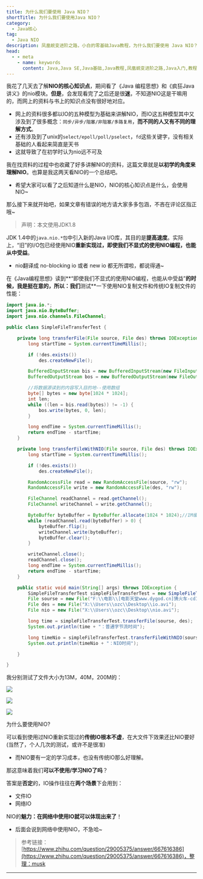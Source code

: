 ```yaml
---
title: 为什么我们要使用 Java NIO？
shortTitle: 为什么我们要使用Java NIO？
category:
  - Java核心
tag:
  - Java NIO
description: 凤凰蜕变进阶之路，小白的零基础Java教程，为什么我们要使用 Java NIO？
head:
  - - meta
    - name: keywords
      content: Java,Java SE,Java基础,Java教程,凤凰蜕变进阶之路,Java入门,教程,nio
---
```


我花了几天去了解**NIO的核心知识点**，期间看了《Java 编程思想》和《疯狂Java 讲义》的nio模块。**但是**，会发现看完了之后还是很**迷**，不知道NIO这是干嘛用的，而网上的资料与书上的知识点没有很好地对应。

*   网上的资料很多都以IO的五种模型为基础来讲解NIO，而IO这五种模型其中又涉及到了很多概念：`同步/异步/阻塞/非阻塞/多路复用`，**而不同的人又有不同的理解方式**。
*   还有涉及到了unix的`select/epoll/poll/pselect`，`fd`这些关键字，没有相关基础的人看起来简直是天书
*   这就导致了在初学时认为nio远不可及

我在找资料的过程中也收藏了好多讲解NIO的资料，这篇文章就是**以初学的角度来理解NIO**。也算是我这两天看NIO的一个总结吧。

*   希望大家可以看了之后知道什么是NIO，NIO的核心知识点是什么，会使用NIO~

那么接下来就开始吧，如果文章有错误的地方请大家多多包涵，不吝在评论区指正哦~

> 声明：本文使用JDK1.8

JDK 1.4中的`java.nio.*包`中引入新的Java I/O库，其目的是**提高速度**。实际上，“旧”的I/O包已经使用NIO**重新实现过，即使我们不显式的使用NIO编程，也能从中受益**。

*   nio翻译成 no-blocking io 或者 new io 都无所谓啦，都说得通~

在《Java编程思想》读到**“即使我们不显式的使用NIO编程，也能从中受益”**的时候，我是挺在意的，所以：我们**测试**一下使用NIO复制文件和传统IO复制文件的性能：

```java
import java.io.*;
import java.nio.ByteBuffer;
import java.nio.channels.FileChannel;

public class SimpleFileTransferTest {

    private long transferFile(File source, File des) throws IOException {
        long startTime = System.currentTimeMillis();

        if (!des.exists())
            des.createNewFile();

        BufferedInputStream bis = new BufferedInputStream(new FileInputStream(source));
        BufferedOutputStream bos = new BufferedOutputStream(new FileOutputStream(des));

        //将数据源读到的内容写入目的地--使用数组         
        byte[] bytes = new byte[1024 * 1024];
        int len;
        while ((len = bis.read(bytes)) != -1) {
            bos.write(bytes, 0, len);
        }

        long endTime = System.currentTimeMillis();
        return endTime - startTime;
    }

    private long transferFileWithNIO(File source, File des) throws IOException {
        long startTime = System.currentTimeMillis();

        if (!des.exists())
            des.createNewFile();

        RandomAccessFile read = new RandomAccessFile(source, "rw");
        RandomAccessFile write = new RandomAccessFile(des, "rw");

        FileChannel readChannel = read.getChannel();
        FileChannel writeChannel = write.getChannel();

        ByteBuffer byteBuffer = ByteBuffer.allocate(1024 * 1024);//1M缓冲区 
        while (readChannel.read(byteBuffer) > 0) {
            byteBuffer.flip();
            writeChannel.write(byteBuffer);
            byteBuffer.clear();
        }

        writeChannel.close();
        readChannel.close();
        long endTime = System.currentTimeMillis();
        return endTime - startTime;
    }

    public static void main(String[] args) throws IOException {
        SimpleFileTransferTest simpleFileTransferTest = new SimpleFileTransferTest();
        File sourse = new File("F:\\电影\\[电影天堂www.dygod.cn]猜火车-cd1.rmvb");
        File des = new File("X:\\Users\\ozc\\Desktop\\io.avi");
        File nio = new File("X:\\Users\\ozc\\Desktop\\nio.avi");

        long time = simpleFileTransferTest.transferFile(sourse, des);
        System.out.println(time + "：普通字节流时间");

        long timeNio = simpleFileTransferTest.transferFileWithNIO(sourse, nio);
        System.out.println(timeNio + "：NIO时间");

    }

}
```

我分别测试了文件大小为13M，40M，200M的：



![](http://cdn.tobebetterjavaer.com/tobebetterjavaer/images/nio/why-d5118350-471f-4998-abb2-4e82c7a50344.jpg)





![](http://cdn.tobebetterjavaer.com/tobebetterjavaer/images/nio/why-ffcb8770-5f0a-41e9-8534-f92a6f931a49.jpg)





![](http://cdn.tobebetterjavaer.com/tobebetterjavaer/images/nio/why-0425087f-7878-466b-b02a-a802444e7405.jpg)



为什么要使用NIO?

可以看到使用过NIO重新实现过的**传统IO根本不虚**，在大文件下效果还比NIO要好(当然了，个人几次的测试，或许不是很准)

*   而NIO要有一定的学习成本，也没有传统IO那么好理解。

那这意味着我们**可以不使用/学习NIO了吗**？

答案是**否定**的，IO操作往往在**两个场景**下会用到：

*   文件IO
*   网络IO

NIO的**魅力：在网络中使用IO就可以体现出来了**！

*   后面会说到网络中使用NIO，不急哈~


>参考链接：[https://www.zhihu.com/question/29005375/answer/667616386](https://www.zhihu.com/question/29005375/answer/667616386)，整理：musk

---------

  

 


  
